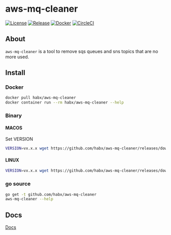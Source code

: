 # aws-mq-cleaner

[![License](https://img.shields.io/github/license/habx/aws-mq-cleaner)](/LICENSE)
[![Release](https://img.shields.io/github/release/habx/aws-mq-cleaner.svg)](https://github.com/habx/aws-mq-cleaner/releases/latest)
[![Docker](https://img.shields.io/docker/pulls/habx/aws-mq-cleaner)](https://hub.docker.com/r/habx/aws-mq-cleaner)
[![CircleCI](https://img.shields.io/circleci/build/github/habx/aws-mq-cleaner/dev)](https://app.circleci.com/pipelines/github/habx/aws-mq-cleaner)

## About

`aws-mq-cleaner` is a tool to remove sqs queues and sns topics that are no more used.

## Install

### Docker

```bash
docker pull habx/aws-mq-cleaner
docker container run --rm habx/aws-mq-cleaner --help
```

### Binary

#### MACOS

Set VERSION

```bash
VERSION=vx.x.x wget https://github.com/habx/aws-mq-cleaner/releases/download/${VERSION}/aws-mq-cleaner_darwin_amd64.gz
```

#### LINUX

```bash
VERSION=vx.x.x wget https://github.com/habx/aws-mq-cleaner/releases/download/${VERSION}/aws-mq-cleaner_linux_amd64.gz
```

### go source

```bash
go get -t github.com/habx/aws-mq-cleaner
aws-mq-cleaner --help
```

## Docs

[Docs](docs/aws-mq-cleaner.md)
